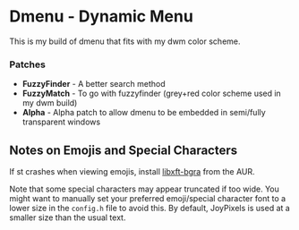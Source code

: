 # Dmenu - Dynamic Menu

This is my build of dmenu that fits with my dwm color scheme.

### Patches

+ **FuzzyFinder** - A better search method
+ **FuzzyMatch** - To go with fuzzyfinder (grey+red color scheme used in my dwm build)
+ **Alpha** - Alpha patch to allow dmenu to be embedded in semi/fully transparent windows

## Notes on Emojis and Special Characters

If st crashes when viewing emojis, install [libxft-bgra](https://aur.archlinux.org/packages/libxft-bgra/) from the AUR.

Note that some special characters may appear truncated if too wide. You might want to manually set your preferred emoji/special character font to a lower size in the `config.h` file to avoid this. By default, JoyPixels is used at a smaller size than the usual text.
